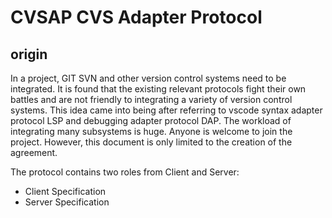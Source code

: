 # CVSAP CVS Adapter Protocol
## origin
In a project, GIT SVN and other version control systems need to be integrated. It is found that the existing relevant protocols fight their own battles and are not friendly to integrating a variety of version control systems. This idea came into being after referring to vscode syntax adapter protocol LSP and debugging adapter protocol DAP. The workload of integrating many subsystems is huge. Anyone is welcome to join the project. However, this document is only limited to the creation of the agreement.

The protocol contains two roles from Client and Server:
 - Client Specification
 - Server Specification
